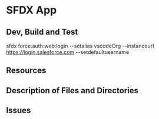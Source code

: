 # SFDX App

## Dev, Build and Test

sfdx force:auth:web:login --setalias vscodeOrg --instanceurl https://login.salesforce.com --setdefaultusername

## Resources

## Description of Files and Directories

## Issues
